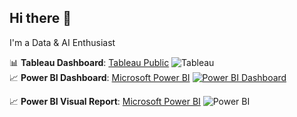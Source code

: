 ## Hi there 👋

I'm a Data & AI Enthusiast 

📊 **Tableau Dashboard**: [Tableau Public](https://public.tableau.com/app/profile/puxin.shi/vizzes) ![Tableau](https://img.shields.io/badge/-Tableau-005F9E?style=flat&logo=tableau&logoColor=white)  
📈 **Power BI Dashboard**: [Microsoft Power BI](https://app.powerbi.com/view?r=eyJrIjoiY2I2MGU3YzYtNDUwYS00YWNlLTlhOWUtZWUxOTczNjBhMThjIiwidCI6ImQ0MWZkYWIxLTdlMTUtNGNmZC1iNWZhLTcyMDBlNTRkZWI2YiJ9) [![Power BI Dashboard](https://img.shields.io/badge/Power%20BI--Inventory%20Report-F2C811?style=for-the-badge&logo=Power%20BI&logoColor=black)](https://app.powerbi.com/groups/me/reports/your-inventory-dashboard-link)

📈 **Power BI Visual Report**: [Microsoft Power BI](https://app.powerbi.com/view?r=eyJrIjoiMDljYTU2ZWUtOTczYS00NTViLThkMTgtOTBmYjQ4NDI1ZWRjIiwidCI6ImQ0MWZkYWIxLTdlMTUtNGNmZC1iNWZhLTcyMDBlNTRkZWI2YiJ9) ![Power BI](https://img.shields.io/badge/-Power%20BI-F2C811?style=flat&logo=power-bi&logoColor=black)  
